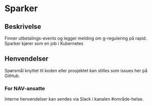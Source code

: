 # Sparker 

## Beskrivelse
Finner utbetalings-events og legger melding om g-regulering på rapid.
Sparker kjører som en job i Kubernetes

## Henvendelser
Spørsmål knyttet til koden eller prosjektet kan stilles som issues her på GitHub.

### For NAV-ansatte
Interne henvendelser kan sendes via Slack i kanalen #område-helse.
